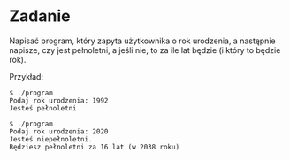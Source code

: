 # Zadanie

Napisać program, który zapyta użytkownika o rok urodzenia, a następnie napisze, czy jest pełnoletni, a jeśli nie, to za ile lat będzie (i który to będzie rok).


Przykład:

```
$ ./program
Podaj rok urodzenia: 1992
Jesteś pełnoletni

$ ./program
Podaj rok urodzenia: 2020
Jesteś niepełnoletni.
Będziesz pełnoletni za 16 lat (w 2038 roku)
```

